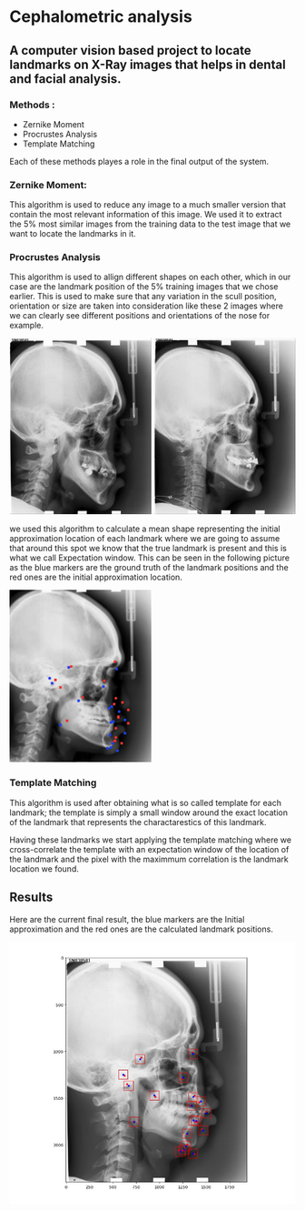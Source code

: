# Cephalometric analysis 


## A computer vision based project to locate landmarks on X-Ray images that helps in dental and facial analysis.  

### Methods :
*  Zernike Moment
* Procrustes Analysis
* Template Matching

Each of these methods playes a role in the final output of the system.

### Zernike Moment:
This algorithm is used to reduce any image to a much smaller version that contain the most relevant information of this image. 
We used it to extract the 5% most similar images from the training data to the test image that we want to locate the landmarks in it.

### Procrustes Analysis 
This algorithm is used to allign different shapes on each other, which in our case are the landmark position of the 5% training images that we chose earlier.
This is used to make sure that any variation in the scull position, orientation or size are taken into consideration like these 2 images where we can clearly see different positions and orientations of the nose for example.    

![](001.jpg ) ![](002.jpg)  

we used this algorithm to calculate a mean shape representing the initial approximation location of each landmark where we are going to assume that around this spot we know that the true landmark is present and this is what we call Expectation window. 
This can be seen in the following picture as the blue markers are the ground truth of the landmark positions and the red ones are the initial approximation location. 

![](Picture1.png )

### Template Matching  
This algorithm is used after obtaining what is so called template for each landmark; the template is simply a small window around the exact location of the landmark that represents the charactarestics of this landmark.  

Having these landmarks we start applying the template matching where we cross-correlate the template with an expectation window of the location of the landmark and the pixel with the maximmum correlation is the landmark location we found.  
 
## Results  

Here are the current final result, the blue markers are the Initial approximation and the red ones are the calculated landmark positions.  

![](Pic2.jpeg )